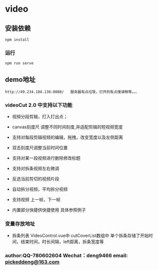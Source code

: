 # video

## 安装依赖
```
npm install
```

### 运行
```
npm run serve
```
## demo地址
```
http://49.234.184.136:8080/   服务器有点垃圾，打开的有点慢请稍等。。。
```

### videoCut 2.0 中支持以下功能

+ 视频分段剪辑，打入打出点；

+ canvas刻度尺 调整不同时间刻度,并适配剪辑的短视频宽度

+ 支持对每段剪辑视频的编辑，拖拽，改变宽度以及左侧距离

+ 双击刻度尺调整当前时间位置

+ 支持对某一段视频进行删除修改标题

+ 支持对拆条视频左右微调

+ 反选当前剪切的视频片段

+  自动拆分视频，平均拆分视频

+ 支持视频 上一帧，下一帧

+ 内置部分快捷供快捷使用 具体参照例子


### 变量存放地址 

+ 拆条列表  VideoControl.vue中  cutCoverList数组中  单个拆条存储了开始时间，结束时间，时长间隔，left距离，拆条宽度等

### author:QQ-780602604   Wechat：deng9466   email: pickeddeng@163.com